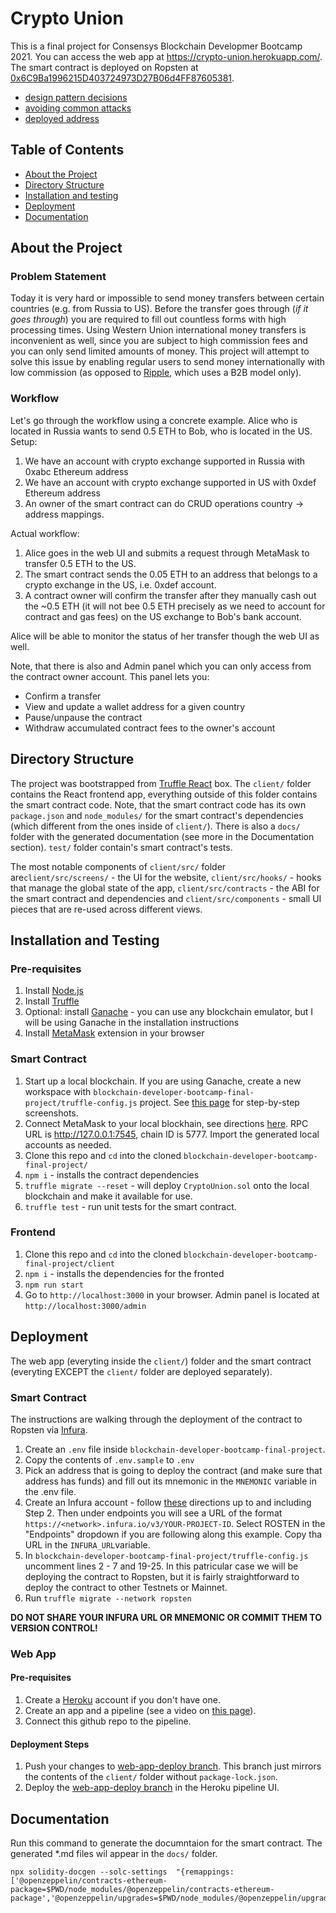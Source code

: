 # Crypto Union
This is a final project for Consensys Blockchain Developmer Bootcamp 2021. You can access the web app at https://crypto-union.herokuapp.com/. The smart contract is deployed on Ropsten at [0x6C9Ba1996215D403724973D27B06d4FF87605381](https://ropsten.etherscan.io/address/0x6C9Ba1996215D403724973D27B06d4FF87605381).
- [design pattern decisions](https://github.com/lnikolenko/blockchain-developer-bootcamp-final-project/blob/main/design_pattern_decisions.md)
- [avoiding common attacks](https://github.com/lnikolenko/blockchain-developer-bootcamp-final-project/blob/main/avoiding_common_attacks.md)
- [deployed address](https://github.com/lnikolenko/blockchain-developer-bootcamp-final-project/blob/main/deployed_address.txt)
## Table of Contents
- [About the Project](#about-the-project)
- [Directory Structure](#directory-structure)
- [Installation and testing](#installation-and-testing)
- [Deployment](#deployment)
- [Documentation](#documentation)
## About the Project
### Problem Statement
Today it is very hard or impossible to send money transfers between certain countries (e.g. from Russia to US). Before the transfer goes through (*if it goes through*) you are required to fill out countless forms with high processing times. Using Western Union international money transfers is inconvenient as well, since you are subject to high commission fees and you can only send limited amounts of money. This project will attempt to solve this issue by enabling regular users to send money internationally with low commission (as opposed to [Ripple](https://ripple.com/), which uses a B2B model only).
### Workflow
Let's go through the workflow using a concrete example. Alice who is located in Russia wants to send 0.5 ETH to Bob, who is located in the US.
Setup:
1. We have an account with crypto exchange supported in Russia with 0xabc Ethereum address
2. We have an account with crypto exchange supported in US with 0xdef Ethereum address
3. An owner of the smart contract can do CRUD operations country -> address mappings.

Actual workflow:
1. Alice goes in the web UI and submits a request through MetaMask to transfer 0.5 ETH to the US. 
2. The smart contract sends the 0.05 ETH to an address that belongs to a crypto exchange in the US, i.e. 0xdef account.
3. A contract owner will confirm the transfer after they manually cash out the ~0.5 ETH (it will not bee 0.5 ETH precisely as we need to account for contract and gas fees) on the US exchange to Bob's bank account.

Alice will be able to monitor the status of her transfer though the web UI as well. 

Note, that there is also and Admin panel which you can only access from the contract owner account. This panel lets you:
- Confirm a transfer
- View and update a wallet address for a given country
- Pause/unpause the contract
- Withdraw accumulated contract fees to the owner's account
## Directory Structure
The project was bootstrapped from [Truffle React](https://www.trufflesuite.com/boxes/react) box. The `client/` folder contains the React frontend app, everything outside of this folder contains the smart contract code. Note, that the smart contract code has its own `package.json` and `node_modules/` for the smart contract's dependencies (which different from the ones inside of `client/`). There is also a `docs/` folder with the generated documentation (see more in the Documentation section). `test/` folder contain's smart contract's tests. 

The most notable components of `client/src/` folder are`client/src/screens/` - the UI for the website, `client/src/hooks/` - hooks that manage the global state of the app, `client/src/contracts` - the ABI for the smart contract and dependencies and `client/src/components` - small UI pieces that are re-used across different views.
## Installation and Testing
### Pre-requisites
1. Install [Node.js](https://nodejs.org/en/download/)
2. Install [Truffle](https://www.trufflesuite.com/docs/truffle/getting-started/installation)
3. Optional: install [Ganache](https://www.trufflesuite.com/ganache) - you can use any blockchain emulator, but I will be using Ganache in the installation instructions
4. Install [MetaMask](https://metamask.io/) extension in your browser
### Smart Contract
1. Start up a local blockchain. If you are using Ganache, create a new workspace with `blockchain-developer-bootcamp-final-project/truffle-config.js` project. See [this page](https://www.trufflesuite.com/docs/ganache/workspaces/creating-workspaces#creating-a-workspace-from-scratch) for step-by-step screenshots. 
2. Connect MetaMask to your local blockhain, see directions [here](https://asifwaquar.com/connect-metamask-to-localhost/). RPC URL is http://127.0.0.1:7545, chain ID is 5777. Import the generated local accounts as needed. 
3. Clone this repo and `cd` into the cloned `blockchain-developer-bootcamp-final-project/`
4. `npm i` - installs the contract dependencies
5. `truffle migrate --reset` - will deploy `CryptoUnion.sol` onto the local blockchain and make it available for use. 
6. `truffle test` - run unit tests for the smart contract. 
### Frontend
1. Clone this repo and `cd` into the cloned `blockchain-developer-bootcamp-final-project/client`
2. `npm i` - installs the dependencies for the fronted
3. `npm run start`
4. Go to `http://localhost:3000` in your browser. Admin panel is located at `http://localhost:3000/admin`
## Deployment
The web app (everyting inside the `client/`) folder and the smart contract (everyting EXCEPT the `client/` folder are deployed separately). 
### Smart Contract
The instructions are walking through the deployment of the contract to Ropsten via [Infura](https://infura.io/). 
1. Create an `.env` file inside `blockchain-developer-bootcamp-final-project`. 
2. Copy the contents of `.env.sample` to `.env` 
3. Pick an address that is going to deploy the contract (and make sure that address has funds) and fill out its mnemonic in the `MNEMONIC` variable in the .env file. 
4. Create an Infura account - follow [these](https://blog.infura.io/getting-started-with-infura-28e41844cc89/) directions up to and including Step 2. Then under endpoints you will see a URL of the format `https://<network>.infura.io/v3/YOUR-PROJECT-ID`. Select ROSTEN in the "Endpoints" dropdown if you are following along this example. Copy tha URL in the `INFURA_URL`variable. 
5. In `blockchain-developer-bootcamp-final-project/truffle-config.js` uncomment lines 2 - 7 and 19-25. In this patricular case we will be deploying the contract to Ropsten, but it is fairly straightforward to deploy the contract to other Testnets or Mainnet. 
6. Run `truffle migrate --network ropsten` 

**DO NOT SHARE YOUR INFURA URL OR MNEMONIC OR COMMIT THEM TO VERSION CONTROL!**

### Web App
#### Pre-requisites
1. Create a [Heroku](https://heroku.com) account if you don't have one. 
2. Create an app and a pipeline (see a video on [this page](https://www.heroku.com/flow)). 
3. Connect this github repo to the pipeline. 
#### Deployment Steps
1. Push your changes to [web-app-deploy branch](https://github.com/lnikolenko/blockchain-developer-bootcamp-final-project/tree/web-app-deploy). This branch just mirrors the contents of the `client/` folder without `package-lock.json`. 
2. Deploy the [web-app-deploy branch](https://github.com/lnikolenko/blockchain-developer-bootcamp-final-project/tree/web-app-deploy)  in the Heroku pipeline UI. 

## Documentation
Run this command to generate the documntaion for the smart contract. The generated \*.md files wil appear in the `docs/` folder. 
```
npx solidity-docgen --solc-settings  "{remappings: ['@openzeppelin/contracts-ethereum-package=$PWD/node_modules/@openzeppelin/contracts-ethereum-package','@openzeppelin/upgrades=$PWD/node_modules/@openzeppelin/upgrades']}" 
```
